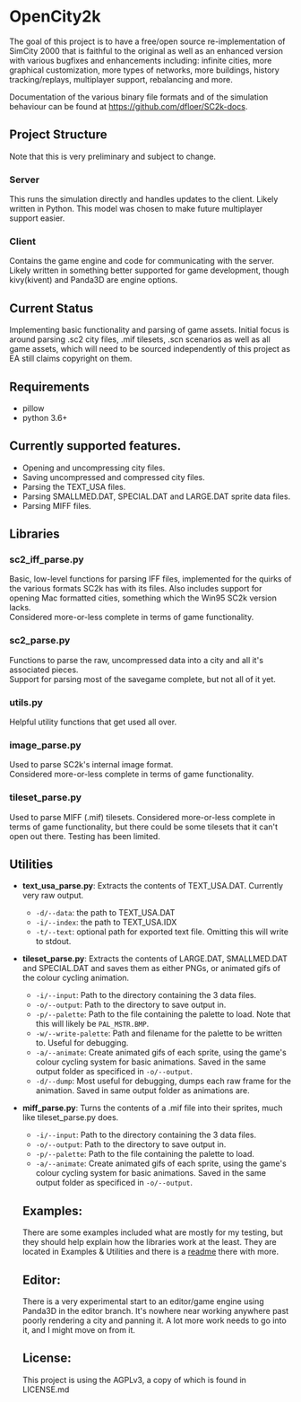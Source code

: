 # OpenCity2k
The goal of this project is to have a free/open source re-implementation of SimCity 2000 that is faithful to the original as well as an enhanced version with various bugfixes and enhancements including: infinite cities, more graphical customization, more types of networks, more buildings, history tracking/replays, multiplayer support, rebalancing and more.

Documentation of the various binary file formats and of the simulation behaviour can be found at <https://github.com/dfloer/SC2k-docs>.

## Project Structure
Note that this is very preliminary and subject to change.
### Server
This runs the simulation directly and handles updates to the client. Likely written in Python. This model was chosen to make future multiplayer support easier.
### Client
Contains the game engine and code for communicating with the server. Likely written in something better supported for game development, though kivy(kivent) and Panda3D are engine options. 

## Current Status
Implementing basic functionality and parsing of game assets. Initial focus is around parsing .sc2 city files, .mif tilesets, .scn scenarios as well as all game assets, which will need to be sourced independently of this project as EA still claims copyright on them.

## Requirements
 - pillow
 - python 3.6+
 
## Currently supported features.
 - Opening and uncompressing city files.
 - Saving uncompressed and compressed city files.
 - Parsing the TEXT_USA files.
 - Parsing SMALLMED.DAT, SPECIAL.DAT and LARGE.DAT sprite data files.
 - Parsing MIFF files.
 
## Libraries
### sc2_iff_parse.py
Basic, low-level functions for parsing IFF files, implemented for the quirks of the various formats SC2k has with its files. Also includes support for opening Mac formatted cities, something which the Win95 SC2k version lacks.\
Considered more-or-less complete in terms of game functionality.

### sc2_parse.py
Functions to parse the raw, uncompressed data into a city and all it's associated pieces.\
Support for parsing most of the savegame complete, but not all of it yet.

### utils.py
Helpful utility functions that get used all over.

### image_parse.py
Used to parse SC2k's internal image format.\
Considered more-or-less complete in terms of game functionality.

### tileset_parse.py
Used to parse MIFF (.mif) tilesets.
Considered more-or-less complete in terms of game functionality, but there could be some tilesets that it can't open out there. Testing has been limited. 
 
## Utilities
 - **text_usa_parse.py**: Extracts the contents of TEXT_USA.DAT. Currently very raw output.
    - `-d/--data`: the path to TEXT_USA.DAT
    - `-i/--index`: the path to TEXT_USA.IDX
    - `-t/--text`: optional path for exported text file. Omitting this will write to stdout.
    
  - **tileset_parse.py**: Extracts the contents of LARGE.DAT, SMALLMED.DAT and SPECIAL.DAT and saves them as either PNGs, or animated gifs of the colour cycling animation.
    - `-i/--input`: Path to the directory containing the 3 data files.
    - `-o/--output`: Path to the directory to save output in.
    - `-p/--palette`: Path to the file containing the palette to load. Note that this will likely be `PAL_MSTR.BMP`.
    - `-w/--write-palette`: Path and filename for the palette to be written to. Useful for debugging.
    - `-a/--animate`: Create animated gifs of each sprite, using the game's colour cycling system for basic animations. Saved in the same output folder as specificed in `-o/--output`.
    - `-d/--dump`: Most useful for debugging, dumps each raw frame for the animation. Saved in same output folder as animations are.
    
- **miff_parse.py**: Turns the contents of a .mif file into their sprites, much like tileset_parse.py does.
    - `-i/--input`: Path to the directory containing the 3 data files.
    - `-o/--output`: Path to the directory to save output in.
    - `-p/--palette`: Path to the file containing the palette to load.
    - `-a/--animate`: Create animated gifs of each sprite, using the game's colour cycling system for basic animations. Saved in the same output folder as specificed in `-o/--output`.
    
   ## Examples:
   
   There are some examples included what are mostly for my testing, but they should help explain how the libraries work at the least. They are located in Examples & Utilities and there is a [readme](https://github.com/dfloer/OpenCity2k/blob/master/Examples%20%26%20Utilities/README.md) there with more.
   
   ## Editor:
   There is a very experimental start to an editor/game engine using Panda3D in the editor branch. It's nowhere near working anywhere past poorly rendering a city and panning it. A lot more work needs to go into it, and I might move on from it.
   
   ## License:
   This project is using the AGPLv3, a copy of which is found in LICENSE.md
